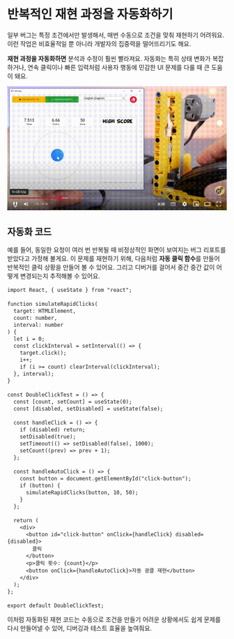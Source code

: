 # 반복적인 재현 과정을 자동화하기

일부 버그는 특정 조건에서만 발생해서, 매번 수동으로 조건을 맞춰 재현하기 어려워요. 이런 작업은 비효율적일 뿐 아니라 개발자의 집중력을 떨어뜨리기도 해요.

**재현 과정을 자동화하면** 분석과 수정이 훨씬 빨라져요. 자동화는 특히 상태 변화가 복잡하거나, 연속 클릭이나 빠른 입력처럼 사용자 행동에 민감한 UI 문제를 다룰 때 큰 도움이 돼요.

![](../../images/reproduce/auto-clicker.gif)

## 자동화 코드

예를 들어, 동일한 요청이 여러 번 반복될 때 비정상적인 화면이 보여지는 버그 리포트를 받았다고 가정해 볼게요. 이 문제를 재현하기 위해, 다음처럼 **자동 클릭 함수**를 만들어 반복적인 클릭 상황을 만들어 볼 수 있어요. 그리고 디버거를 걸어서 중간 중간 값이 어떻게 변경되는지 추적해볼 수 있어요.

```tsx
import React, { useState } from "react";

function simulateRapidClicks(
  target: HTMLElement,
  count: number,
  interval: number
) {
  let i = 0;
  const clickInterval = setInterval(() => {
    target.click();
    i++;
    if (i >= count) clearInterval(clickInterval);
  }, interval);
}

const DoubleClickTest = () => {
  const [count, setCount] = useState(0);
  const [disabled, setDisabled] = useState(false);

  const handleClick = () => {
    if (disabled) return;
    setDisabled(true);
    setTimeout(() => setDisabled(false), 1000);
    setCount((prev) => prev + 1);
  };

  const handleAutoClick = () => {
    const button = document.getElementById("click-button");
    if (button) {
      simulateRapidClicks(button, 10, 50);
    }
  };

  return (
    <div>
      <button id="click-button" onClick={handleClick} disabled={disabled}>
        클릭
      </button>
      <p>클릭 횟수: {count}</p>
      <button onClick={handleAutoClick}>자동 광클 재현</button>
    </div>
  );
};

export default DoubleClickTest;
```

이처럼 자동화된 재현 코드는 수동으로 조건을 만들기 어려운 상황에서도 쉽게 문제를 다시 만들어낼 수 있어, 디버깅과 테스트 효율을 높여줘요.
